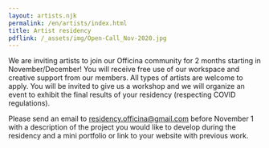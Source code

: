 ```yaml
---
layout: artists.njk
permalink: /en/artists/index.html
title: Artist residency
pdflink: /_assets/img/Open-Call_Nov-2020.jpg
---
```


We are inviting artists to join our Officina community for 2 months starting in November/December! You will receive free use of our workspace and creative support from our members. All types of artists are welcome to apply. You will be invited to give us a workshop and we will organize an event to exhibit the final results of your residency (respecting COVID regulations).

Please send an email to residency.officina@gmail.com before November 1 with a description of the project you would like to develop during the residency and a mini portfolio or link to your website with previous work. 